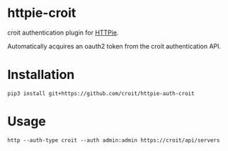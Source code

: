 httpie-croit
============

croit authentication plugin for [HTTPie](https://httpie.org/).

Automatically acquires an oauth2 token from the croit authentication API.


Installation
============

    pip3 install git+https://github.com/croit/httpie-auth-croit


Usage
=====


    http --auth-type croit --auth admin:admin https://croit/api/servers